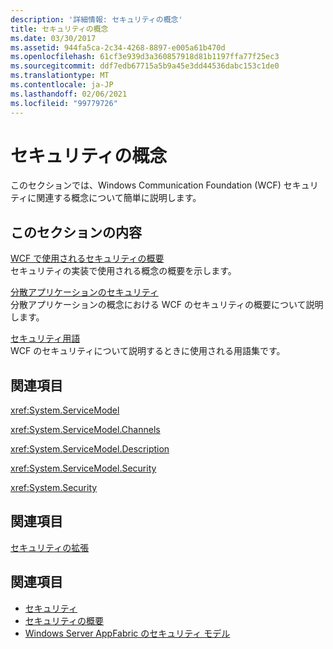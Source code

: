 ```yaml
---
description: '詳細情報: セキュリティの概念'
title: セキュリティの概念
ms.date: 03/30/2017
ms.assetid: 944fa5ca-2c34-4268-8897-e005a61b470d
ms.openlocfilehash: 61cf3e939d3a360857918d81b1197ffa77f25ec3
ms.sourcegitcommit: ddf7edb67715a5b9a45e3dd44536dabc153c1de0
ms.translationtype: MT
ms.contentlocale: ja-JP
ms.lasthandoff: 02/06/2021
ms.locfileid: "99779726"
---
```

# <a name="security-concepts"></a>セキュリティの概念

このセクションでは、Windows Communication Foundation (WCF) セキュリティに関連する概念について簡単に説明します。  
  
## <a name="in-this-section"></a>このセクションの内容  

 [WCF で使用されるセキュリティの概要](security-concepts-used-in-wcf.md)  
 セキュリティの実装で使用される概念の概要を示します。  
  
 [分散アプリケーションのセキュリティ](distributed-application-security.md)  
 分散アプリケーションの概念における WCF のセキュリティの概要について説明します。  
  
 [セキュリティ用語](wcf-security-terminology.md)  
 WCF のセキュリティについて説明するときに使用される用語集です。  
  
## <a name="reference"></a>関連項目  

 <xref:System.ServiceModel>  
  
 <xref:System.ServiceModel.Channels>  
  
 <xref:System.ServiceModel.Description>  
  
 <xref:System.ServiceModel.Security>  
  
 <xref:System.Security>  
  
## <a name="related-sections"></a>関連項目  

 [セキュリティの拡張](../extending/extending-security.md)  
  
## <a name="see-also"></a>関連項目

- [セキュリティ](security.md)
- [セキュリティの概要](security-overview.md)
- [Windows Server AppFabric のセキュリティ モデル](/previous-versions/appfabric/ee677202(v=azure.10))
